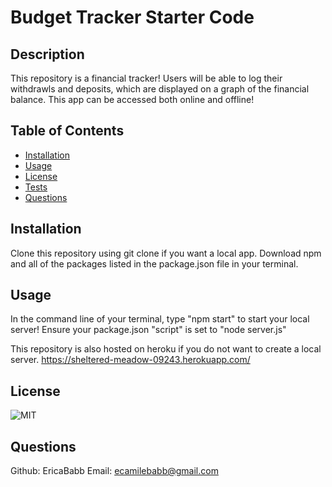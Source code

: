 # Budget Tracker Starter Code

## Description

This repository is a financial tracker! Users will be able to log their withdrawls and deposits, which are displayed on a graph of the financial balance. This app can be accessed both online and offline!

## Table of Contents

- [Installation](#installation)
- [Usage](#usage)
- [License](#license)
- [Tests](#tests)
- [Questions](#questions)

## Installation

Clone this repository using git clone if you want a local app. Download npm and all of the packages listed in the package.json file in your terminal.

## Usage

In the command line of your terminal, type "npm start" to start your local server! Ensure your package.json "script" is set to "node server.js"

This repository is also hosted on heroku if you do not want to create a local server.
https://sheltered-meadow-09243.herokuapp.com/

## License

![MIT](https://img.shields.io/badge/license-MIT-green)

## Questions

Github: EricaBabb
Email: ecamilebabb@gmail.com
